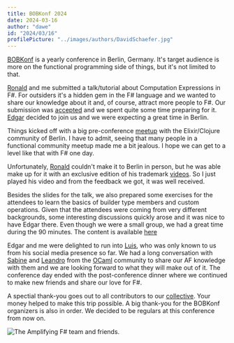 ```yaml
---
title: BOBKonf 2024
date: 2024-03-16
author: "dawe"
id: "2024/03/16"
profilePicture: "../images/authors/DavidSchaefer.jpg"
---
```


[BOBKonf](https://bobkonf.de/2024/en/) is a yearly conference in Berlin, Germany. It's target audience is more on the functional programming side of things, but it's not limited to that.

[Ronald](https://github.com/SchlenkR/) and me submitted a talk/tutorial about Computation Expressions in F#. For outsiders it's a hidden gem in the F# language and we wanted to share our knowledge about it and, of course, attract more people to F#. Our submission was [accepted](https://bobkonf.de/2024/schaefer-schlenker.html) and we spent quite some time preparing for it. [Edgar](https://github.com/edgarfgp) decided to join us and we were expecting a great time in Berlin.

Things kicked off with a big pre-conference [meetup](https://www.meetup.com/elixir-berlin/events/298731809/) with the Elixir/Clojure community of Berlin. I have to admit, seeing that many people in a functional community meetup made me a bit jealous. I hope we can get to a level like that with F# one day.

Unfortunately, [Ronald](https://twitter.com/SchlenkR) couldn't make it to Berlin in person, but he was able make up for it with an exclusive edition of his trademark [videos](https://www.youtube.com/@ThePureState). So I just played his video and from the feedback we got, it was well received.

Besides the slides for the talk, we also prepared some exercises for the attendees to learn the basics of builder type members and custom operations. Given that the attendees were coming from very different backgrounds, some interesting discussions quickly arose and it was nice to have Edgar there. Even though we were a small group, we had a great time during the 90 minutes. The content is available [here](https://github.com/dawedawe/bobkonf2024)

Edgar and me were delighted to run into [Luis](https://twitter.com/lamg__), who was only known to us from his social media presence so far.
We had a long conversation with [Sabine](https://twitter.com/sabine_s_) and [Leandro](https://twitter.com/leostera) from the [OCaml](https://ocaml.org/) community to share our AF knowledge with them and we are looking forward to what they will make out of it. The conference day ended with the post-conference dinner where we continued to make new friends and share our love for F#.

A spectial thank-you goes out to all contributors to our [collective](https://opencollective.com/amplifying-fsharp). Your money helped to make this trip possible. A big thank-you for the BOBKonf organizers is also in order. We decided to be regulars at this conference from now on.

![The Amplifying F# team and friends.](../images/blog/bobkonf2024.jpg)
